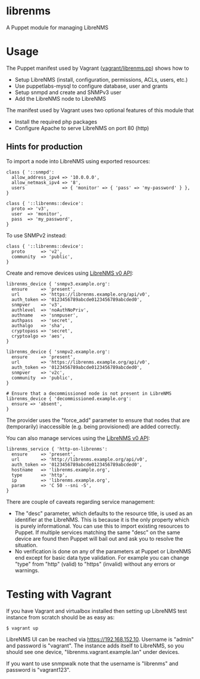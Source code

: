 # librenms

A Puppet module for managing LibreNMS

# Usage

The Puppet manifest used by Vagrant
([vagrant/librenms.pp](vagrant/librenms.pp)) shows how to

* Setup LibreNMS (install, configuration, permissions, ACLs, users, etc.)
* Use puppetlabs-mysql to configure database, user and grants
* Setup snmpd and create and SNMPv3 user
* Add the LibreNMS node to LibreNMS

The manifest used by Vagrant uses two optional features of this module that

* Install the required php packages
* Configure Apache to serve LibreNMS on port 80 (http)

## Hints for production

To import a node into LibreNMS using exported resources:

    class { '::snmpd':
      allow_address_ipv4 => '10.0.0.0',
      allow_netmask_ipv4 => '8',
      users              => { 'monitor' => { 'pass' => 'my-password' } },
    }
    
    class { '::librenms::device':
      proto => 'v3',
      user  => 'monitor',
      pass  => 'my_password',
    }

To use SNMPv2 instead:

    class { '::librenms::device':
      proto      => 'v2',
      community  => 'public',
    }

Create and remove devices using [LibreNMS v0 API](https://docs.librenms.org/API/Devices/):

    librenms_device { 'snmpv3.example.org':
      ensure     => 'present',
      url        => 'https://librenms.example.org/api/v0',
      auth_token => '0123456789abcde0123456789abcded0',
      snmpver    => 'v3',
      authlevel  => 'noAuthNoPriv',
      authname   => 'snmpuser',
      authpass   => 'secret',
      authalgo   => 'sha',
      cryptopass => 'secret',
      cryptoalgo => 'aes',
    }
    
    librenms_device { 'snmpv2.example.org':
      ensure     => 'present',
      url        => 'https://librenms.example.org/api/v0',
      auth_token => '0123456789abcde0123456789abcded0',
      snmpver    => 'v2c',
      community  => 'public',
    }
    
    # Ensure that a decommissioned node is not present in LibreNMS
    librenms_device { 'decommissioned.example.org':
      ensure => 'absent',
    }

The provider uses the "force_add" parameter to ensure that nodes that are
(temporarily) inaccessible (e.g. being provisioned) are added correctly.

You can also manage services using the [LibreNMS v0 API](https://docs.librenms.org/API/Services/):

    librenms_service { 'http-on-librenms':
      ensure     => 'present',
      url        => 'http://librenms.example.org/api/v0',
      auth_token => '0123456789abcde0123456789abcded0',
      hostname   => 'librenms.example.org',
      type       => 'http',
      ip         => 'librenms.example.org',
      param      => 'C 50 --sni -S',
    }

There are couple of caveats regarding service management:

* The "desc" parameter, which defaults to the resource title, is used as an identifier at the LibreNMS. This is because it is the only property which is purely informational. You can use this to import existing resources to Puppet. If multiple services matching the same "desc" on the same device are found then Puppet will bail out and ask you to resolve the situation.
* No verification is done on any of the parameters at Puppet or LibreNMS end except for basic data type validation. For example you can change "type" from "http" (valid) to "https" (invalid) without any errors or warnings.

# Testing with Vagrant

If you have Vagrant and virtualbox installed then setting up LibreNMS test
instance from scratch should be as easy as:

    $ vagrant up

LibreNMS UI can be reached via https://192.168.152.10. Username is
"admin" and password is "vagrant". The instance adds itself to LibreNMS, so you should see
one device, "librenms.vagrant.example.lan" under devices.

If you want to use snmpwalk note that the username is "librenms" and password
is "vagrant123".
